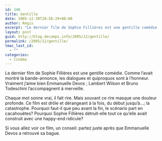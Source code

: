 ```yaml
---
id: 146
title: Gentille
date: 2005-12-30T20:58:29+00:00
author: Régis
excerpt: "Le dernier film de Sophie Fillières est une gentille comédie. Comme l'avait montré la bande-annonce, les dialogues et quiproquos sont à l'honneur. "
layout: post
guid: http://blog.decamps.info/2005/12/gentille/
permalink: /2005/12/gentille/
tmac_last_id:
  - ""
categories:
  - Cinéma
---
```

Le dernier film de Sophie Fillières est une gentille comédie. Comme l’avait montré la bande-annonce, les dialogues et quiproquos sont à l’honneur. Vraiment j’aime bien Emmanuelle Devos ; Lambert Wilson et Bruno Todeschini l’accompagnent à merveille.

Chaque mot sonne vrai, il fait rire. Mais souvant ce rire masque une douleur profonde. Ce film est drôle et dérangeant à la fois, du début jusqu’à…; la catastrophe. Pourquoi faut-il que peu avant la fin, le scénario part en cacahouètes? Pourquoi Sophie Fillières détruit-elle tout ce qu’elle avait construit avec une happy-end ridicule?

Si vous allez voir ce film, un conseil: partez juste après que Emmanuelle Devos a retrouvé sa bague.
